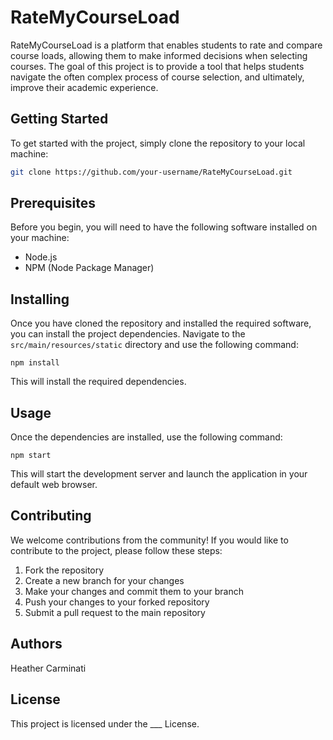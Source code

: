 # RateMyCourseLoad

RateMyCourseLoad is a platform that enables students to rate and compare course loads, allowing them to make informed decisions when selecting courses. The goal of this project is to provide a tool that helps students navigate the often complex process of course selection, and ultimately, improve their academic experience.

## Getting Started

To get started with the project, simply clone the repository to your local machine:

```bash
git clone https://github.com/your-username/RateMyCourseLoad.git
```

## Prerequisites

Before you begin, you will need to have the following software installed on your machine:

* Node.js
* NPM (Node Package Manager)

## Installing

Once you have cloned the repository and installed the required software, you can install the project dependencies.
Navigate to the ```src/main/resources/static``` directory and use the following command:

```
npm install
```

This will install the required dependencies. 

## Usage

Once the dependencies are installed, use the following command:

```
npm start
```

This will start the development server and launch the application in your default web browser.

## Contributing

We welcome contributions from the community! If you would like to contribute to the project, please follow these steps:

1. Fork the repository
2. Create a new branch for your changes
3. Make your changes and commit them to your branch
4. Push your changes to your forked repository
5. Submit a pull request to the main repository

## Authors

Heather Carminati

## License

This project is licensed under the ___ License.
